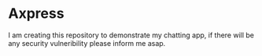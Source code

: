# Axpress
I am creating this repository to demonstrate my chatting app, if there will be any security vulneribility please inform me asap.
